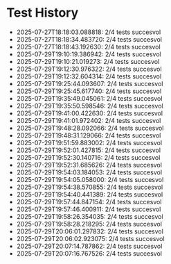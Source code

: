 # Test History

- 2025-07-27T18:18:03.088818: 2/4 tests succesvol
- 2025-07-27T18:18:34.483720: 2/4 tests succesvol
- 2025-07-27T18:18:43.192630: 2/4 tests succesvol
- 2025-07-29T19:10:19.386942: 2/4 tests succesvol
- 2025-07-29T19:10:21.019273: 2/4 tests succesvol
- 2025-07-29T19:12:30.976322: 2/4 tests succesvol
- 2025-07-29T19:12:32.604314: 2/4 tests succesvol
- 2025-07-29T19:25:44.093607: 2/4 tests succesvol
- 2025-07-29T19:25:45.617740: 2/4 tests succesvol
- 2025-07-29T19:35:49.045061: 2/4 tests succesvol
- 2025-07-29T19:35:50.598546: 2/4 tests succesvol
- 2025-07-29T19:41:00.422630: 2/4 tests succesvol
- 2025-07-29T19:41:01.972402: 2/4 tests succesvol
- 2025-07-29T19:48:28.092066: 2/4 tests succesvol
- 2025-07-29T19:48:31.129066: 2/4 tests succesvol
- 2025-07-29T19:51:59.883002: 2/4 tests succesvol
- 2025-07-29T19:52:01.427815: 2/4 tests succesvol
- 2025-07-29T19:52:30.140716: 2/4 tests succesvol
- 2025-07-29T19:52:31.685626: 2/4 tests succesvol
- 2025-07-29T19:54:03.184053: 2/4 tests succesvol
- 2025-07-29T19:54:05.058000: 2/4 tests succesvol
- 2025-07-29T19:54:38.570855: 2/4 tests succesvol
- 2025-07-29T19:54:40.441389: 2/4 tests succesvol
- 2025-07-29T19:57:44.847154: 2/4 tests succesvol
- 2025-07-29T19:57:46.400911: 2/4 tests succesvol
- 2025-07-29T19:58:26.354035: 2/4 tests succesvol
- 2025-07-29T19:58:28.218295: 2/4 tests succesvol
- 2025-07-29T20:06:01.297832: 2/4 tests succesvol
- 2025-07-29T20:06:02.923075: 2/4 tests succesvol
- 2025-07-29T20:07:14.787862: 2/4 tests succesvol
- 2025-07-29T20:07:16.767526: 2/4 tests succesvol

